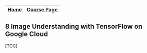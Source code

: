
|[Home](../README.md)|[Course Page]()|
|---------------------|--------------|

## 8 Image Understanding with TensorFlow on Google Cloud

[TOC]
        